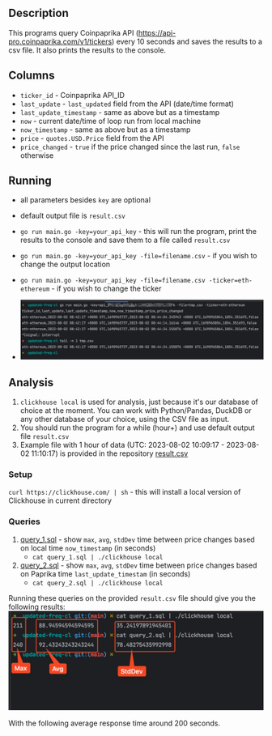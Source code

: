 ## Description
This programs query Coinpaprika API (https://api-pro.coinpaprika.com/v1/tickers) every 10 seconds
and saves the results to a csv file. It also prints the results to the console.

## Columns
* `ticker_id` - Coinpaprika API_ID
* `last_update` - `last_updated` field from the API (date/time format)
* `last_update_timestamp` - same as above but as a timestamp
* `now` - current date/time of loop run from local machine
* `now_timestamp` - same as above but as a timestamp
* `price` - `quotes.USD.Price` field from the API
* `price_changed` - `true` if the price changed since the last run, `false` otherwise

## Running
* all parameters besides `key` are optional
* default output file is `result.csv`
* `go run main.go -key=your_api_key` - this will run the program, print the results to the console and save them to a file called `result.csv`
* `go run main.go -key=your_api_key -file=filename.csv` - if you wish to change the output location
* `go run main.go -key=your_api_key -file=filename.csv -ticker=eth-ethereum` - if you wish to change the ticker

* ![Example run](media/example_run.png "example run")

## Analysis 
1. `clickhouse local` is used for analysis, just because it's our database of choice at the moment.
You can work with Python/Pandas, DuckDB or any other database of your choice, using the CSV file as input.
2. You should run the program for a while (hour+) and use default output file `result.csv`
3. Example file with 1 hour of data (UTC: 2023-08-02 10:09:17 - 2023-08-02 11:10:17) is provided in the repository [result.csv](./result.csv)

### Setup
`curl https://clickhouse.com/ | sh` - this will install a local version of Clickhouse in current directory

### Queries
1. [query_1.sql](./query_1.sql) - show `max`, `avg`, `stdDev` time between price changes based on local time `now_timestamp` (in seconds)
   * `cat query_1.sql | ./clickhouse local`
2. [query_2.sql](./query_2.sql) - show `max`, `avg`, `stdDev` time between price changes based on Paprika time  `last_update_timestam` (in seconds)
   * `cat query_2.sql | ./clickhouse local`

Running these queries on the provided `result.csv` file should give you the following results:
![Example analysis](media/example_analysis.png "example_analysis")

With the following average response time around 200 seconds.

